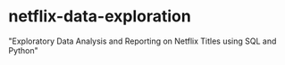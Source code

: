 # netflix-data-exploration
"Exploratory Data Analysis and Reporting on Netflix Titles using SQL and Python"
